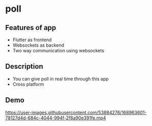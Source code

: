 # poll

## Features of app
- Flutter as frontend
- Websockets as backend
- Two way communication using websockets

## Description
- You can give poll in real time through this app
- Cross platform

## Demo


https://user-images.githubusercontent.com/53884276/168963601-78127d4d-684c-4044-994f-2f8a90e391fe.mp4

